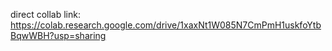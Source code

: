 direct collab link:
https://colab.research.google.com/drive/1xaxNt1W085N7CmPmH1uskfoYtbBqwWBH?usp=sharing
